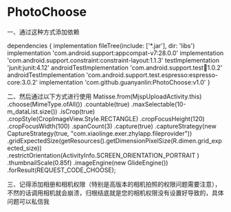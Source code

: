 # PhotoChoose

一、通过这种方式添加依赖

dependencies {
    implementation fileTree(include: ['*.jar'], dir: 'libs')
    implementation 'com.android.support:appcompat-v7:28.0.0'
    implementation 'com.android.support.constraint:constraint-layout:1.1.3'
    testImplementation 'junit:junit:4.12'
    androidTestImplementation 'com.android.support.test:runner:1.0.2'
    androidTestImplementation 'com.android.support.test.espresso:espresso-core:3.0.2'
    implementation 'com.github.guanyanlin:PhotoChoose:v1.0'
}


二、然后通过以下方式进行使用
Matisse.from(MjspUploadActivity.this)
                        .choose(MimeType.ofAll())
                        .countable(true)
                        .maxSelectable(10-m_dataList.size())
                        .isCrop(true)
                        .cropStyle(CropImageView.Style.RECTANGLE)
                        .cropFocusHeight(120)
                        .cropFocusWidth(100)
                        .spanCount(3)
                        .capture(true)
                        .captureStrategy(new CaptureStrategy(true, "com.xiaolinge.exer.zhylapp.fileprovider"))
                        .gridExpectedSize(getResources().getDimensionPixelSize(R.dimen.grid_expected_size))
                        .restrictOrientation(ActivityInfo.SCREEN_ORIENTATION_PORTRAIT )
                        .thumbnailScale(0.85f)
                        .imageEngine(new GlideEngine())
                        .forResult(REQUEST_CODE_CHOOSE);
												
三、记得添加相册和相机权限（特别是高版本的相机拍照的权限问题需要注意），不然的话调用相机就会崩溃，归根结底就是您的相机权限没有设置好导致的，具体问题可以私信我
												
												
												
